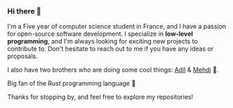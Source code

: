 ### Hi there 👋

I'm a Five year of computer science student in France, and I have a passion for open-source software development. I specialize in **low-level programming**, and I'm always looking for exciting new projects to contribute to. Don't hesitate to reach out to me if you have any ideas or proposals.

I also have two brothers who are doing some cool things: [Adil](https://github.com/AdilZouitine) & [Mehdi](https://github.com/MehdiZouitine) 🤩.

Big fan of the Rust programming language 🦀

Thanks for stopping by, and feel free to explore my repositories!
